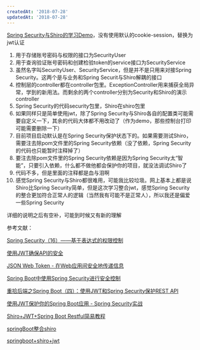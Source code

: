 ```yaml
---
createdAt: '2018-07-28'
updatedAt: '2018-07-28'
---
```


<!--more-->

[Spring Security与Shiro的学习Demo](https://github.com/cellargalaxy/securityAndShiroDemo "Spring Security与Shiro的学习Demo")，没有使用默认的cookie-session，替换为jwt认证

1. 用于存储账号密码与权限的接口为SecurityUser
2. 用于查询验证账号密码和创建检验token的service接口为SecurityService
3. 虽然名字叫SecurityUser、SecurityService，但是并不是只用来对接Spring Security。这两个是与业务和Spring Securit与Shiro解耦的接口
4. 控制层的controller都在controller包里。ExceptionController用来捕获全局异常，学到的新用法。而剩余的两个controller分别为Security和Shiro的演示controller
5. Spring Security的代码security包里，Shiro在shiro包里
6. 如果同样只是简单使用jwt，除了Spring Security与Shiro各自的配置类可能需要自定义一下，其余的代码大体都不用改动了（作为demo，那些控制台打印可能需要删除一下）
7. 目前项目启动默认是在Spring Security保护状态下的。如果需要测试Shiro，需要注去除pom文件里的Spring Security依赖（没了依赖，Spring Security的代码也只能暂时注释掉了）
8. 要注去除pom文件里的Spring Security依赖是因为Spring Security太“智能”，只要引入依赖，什么都不做他都会保护你的项目，就没法调试Shiro了
9. 代码不多，但是里面的注释都是血与泪啊
10. 感觉Spring Security与Shiro都很难用，可能我比较垃圾。网上基本上都是说Shiro比Spring Security简单，但是这次学习整合jwt，感觉Spring Security的整合更加符合正常人的逻辑（当然我有可能不是正常人），所以我还是偏爱一些Spring Security

详细的说明之后有空补，可能到时候又有新的理解

参考文献：

[Spring Security（16）——基于表达式的权限控制](http://elim.iteye.com/blog/2247073 "Spring Security（16）——基于表达式的权限控制")

[ 使用JWT确保API的安全](https://segmentfault.com/a/1190000007119872 " 使用JWT确保API的安全")

[JSON Web Token - 在Web应用间安全地传递信息](http://blog.leapoahead.com/2015/09/06/understanding-jwt/ "JSON Web Token - 在Web应用间安全地传递信息")

[Spring Boot中使用Spring Security进行安全控制](http://blog.didispace.com/springbootsecurity/ "Spring Boot中使用Spring Security进行安全控制")

[重拾后端之Spring Boot（四）：使用JWT和Spring Security保护REST API](https://www.jianshu.com/p/6307c89fe3fa "重拾后端之Spring Boot（四）：使用JWT和Spring Security保护REST API")

[使用JWT保护你的Spring Boot应用 - Spring Security实战](https://segmentfault.com/a/1190000009231329 "使用JWT保护你的Spring Boot应用 - Spring Security实战")

[Shiro+JWT+Spring Boot Restful简易教程](https://juejin.im/post/59f1b2766fb9a0450e755993 "Shiro+JWT+Spring Boot Restful简易教程")

[springBoot整合shiro](http://blog.51cto.com/yushiwh/2128937 "springBoot整合shiro")

[springboot+shiro+jwt](http://blog.51cto.com/yushiwh/2128939 "springboot+shiro+jwt")